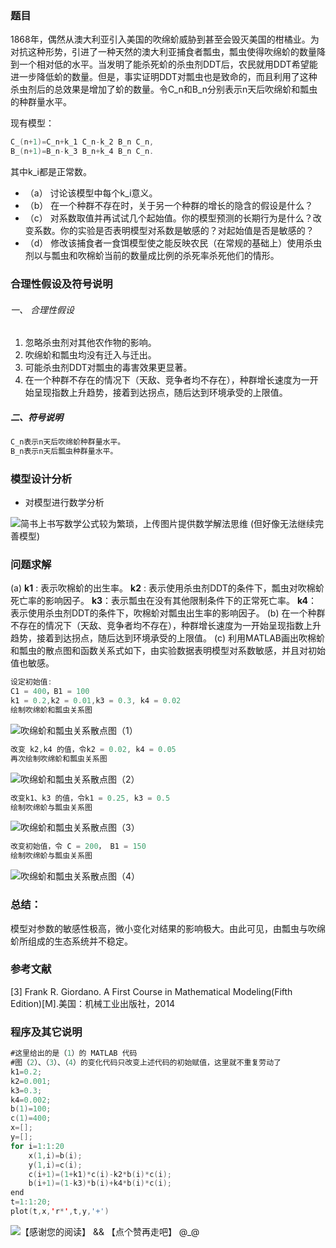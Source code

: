### 题目
1868年，偶然从澳大利亚引入美国的吹绵蚧威胁到甚至会毁灭美国的柑橘业。为对抗这种形势，引进了一种天然的澳大利亚捕食者瓢虫，瓢虫使得吹绵蚧的数量降到一个相对低的水平。当发明了能杀死蚧的杀虫剂DDT后，农民就用DDT希望能进一步降低蚧的数量。但是，事实证明DDT对瓢虫也是致命的，而且利用了这种杀虫剂后的总效果是增加了蚧的数量。令C_n和B_n分别表示n天后吹绵蚧和瓢虫的种群量水平。

现有模型：
```swift
C_(n+1)=C_n+k_1 C_n-k_2 B_n C_n,
B_(n+1)=B_n-k_3 B_n+k_4 B_n C_n.
```
其中k_i都是正常数。
- （a） 讨论该模型中每个k_i意义。
- （b） 在一个种群不存在时，关于另一个种群的增长的隐含的假设是什么？
- （c） 对系数取值并再试试几个起始值。你的模型预测的长期行为是什么？改变系数。你的实验是否表明模型对系数是敏感的？对起始值是否是敏感的？
- （d） 修改该捕食者一食饵模型使之能反映农民（在常规的基础上）使用杀虫剂以与瓢虫和吹棉蚧当前的数量成比例的杀死率杀死他们的情形。
### 合理性假设及符号说明
###### 一、 *合理性假设*
1)	忽略杀虫剂对其他农作物的影响。
2)	吹绵蚧和瓢虫均没有迁入与迁出。
3)	可能杀虫剂DDT对瓢虫的毒害效果更显著。
4)	在一个种群不存在的情况下（天敌、竞争者均不存在），种群增长速度为一开始呈现指数上升趋势，接着到达拐点，随后达到环境承受的上限值。
##### 二、*符号说明*
```swift
C_n表示n天后吹绵蚧种群量水平。
B_n表示n天后瓢虫种群量水平。
```
###	模型设计分析
- 对模型进行数学分析

![简书上书写数学公式较为繁琐，上传图片提供数学解法思维 (但好像无法继续完善模型)](https://upload-images.jianshu.io/upload_images/17476267-ece0fc75165cc0a1.png?imageMogr2/auto-orient/strip%7CimageView2/2/w/1240)
### 问题求解
(a)
**k1** : 表示吹棉蚧的出生率。
**k2** : 表示使用杀虫剂DDT的条件下，瓢虫对吹棉蚧死亡率的影响因子。
**k3**：表示瓢虫在没有其他限制条件下的正常死亡率。
**k4**： 表示使用杀虫剂DDT的条件下，吹棉蚧对瓢虫出生率的影响因子。
(b)
在一个种群不存在的情况下（天敌、竞争者均不存在），种群增长速度为一开始呈现指数上升趋势，接着到达拐点，随后达到环境承受的上限值。
(c)
利用MATLAB画出吹棉蚧和瓢虫的散点图和函数关系式如下，由实验数据表明模型对系数敏感，并且对初始值也敏感。

```swift
设定初始值:
C1 = 400，B1 = 100
k1 = 0.2,k2 = 0.01,k3 = 0.3, k4 = 0.02
绘制吹绵蚧和瓢虫关系图
```
![吹绵蚧和瓢虫关系散点图（1）](https://upload-images.jianshu.io/upload_images/17476267-e4666777a5bf2cb6.png?imageMogr2/auto-orient/strip%7CimageView2/2/w/560)
```swift
改变 k2,k4 的值，令k2 = 0.02, k4 = 0.05
再次绘制吹绵蚧和瓢虫关系图
```
![吹绵蚧和瓢虫关系散点图（2）](https://upload-images.jianshu.io/upload_images/17476267-611a7b4ad52d39ac.png?imageMogr2/auto-orient/strip%7CimageView2/2/w/640)
```swift
改变k1、k3 的值，令k1 = 0.25, k3 = 0.5
绘制吹绵蚧与瓢虫关系图
```
![吹绵蚧和瓢虫关系散点图（3）](https://upload-images.jianshu.io/upload_images/17476267-9d18bc3971ff6167.png?imageMogr2/auto-orient/strip%7CimageView2/2/w/640)
```swift
改变初始值，令 C = 200， B1 = 150
绘制吹绵蚧与瓢虫关系图
```
![吹绵蚧和瓢虫关系散点图（4）](https://upload-images.jianshu.io/upload_images/17476267-9d9ed684972364b6.png?imageMogr2/auto-orient/strip%7CimageView2/2/w/1240)
### **总结：** 
模型对参数的敏感性极高，微小变化对结果的影响极大。由此可见，由瓢虫与吹绵蚧所组成的生态系统并不稳定。
### 参考文献
[3]	Frank R. Giordano. A First Course in Mathematical Modeling(Fifth Edition)[M].美国：机械工业出版社，2014

### 程序及其它说明
```swift 
#这里给出的是（1）的 MATLAB 代码
#图（2）、（3）、（4）的变化代码只改变上述代码的初始赋值，这里就不重复劳动了
k1=0.2;   
k2=0.001;  
k3=0.3;
k4=0.002;
b(1)=100;
c(1)=400;
x=[];
y=[];
for i=1:1:20
    x(1,i)=b(i);
    y(1,i)=c(i);
    c(i+1)=(1+k1)*c(i)-k2*b(i)*c(i);
    b(i+1)=(1-k3)*b(i)+k4*b(i)*c(i);
end
t=1:1:20;
plot(t,x,'r*',t,y,'+')
```
![【感谢您的阅读】 && 【点个赞再走吧】 @_@](https://upload-images.jianshu.io/upload_images/17476267-794efa9707a765a2.jpg?imageMogr2/auto-orient/strip%7CimageView2/2/w/1240)

